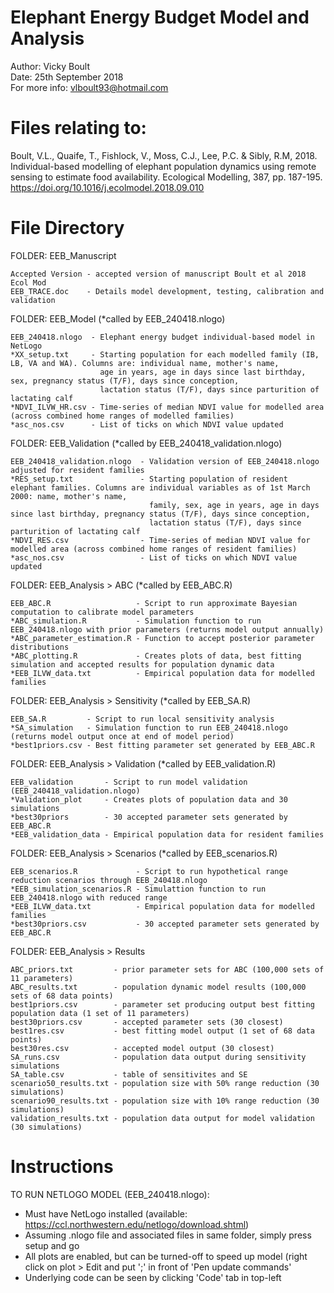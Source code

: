 # Elephant Energy Budget Model and Analysis
                                                                       
Author: Vicky Boult                                                   
Date: 25th September 2018                                                   
For more info: vlboult93@hotmail.com                       

# Files relating to: 

  Boult, V.L., Quaife, T., Fishlock, V., Moss, C.J., Lee, P.C. & Sibly, R.M, 2018. 
  Individual-based modelling of elephant population dynamics using remote sensing to estimate food availability. 
  Ecological Modelling, 387, pp. 187-195. 
  https://doi.org/10.1016/j.ecolmodel.2018.09.010


# File Directory

 FOLDER: EEB_Manuscript

    Accepted Version - accepted version of manuscript Boult et al 2018 Ecol Mod 
    EEB_TRACE.doc    - Details model development, testing, calibration and validation

 FOLDER: EEB_Model (*called by EEB_240418.nlogo) 

    EEB_240418.nlogo  - Elephant energy budget individual-based model in NetLogo 
    *XX_setup.txt     - Starting population for each modelled family (IB, LB, VA and WA). Columns are: individual name, mother's name,
                        age in years, age in days since last birthday, sex, pregnancy status (T/F), days since conception, 
                        lactation status (T/F), days since parturition of lactating calf
    *NDVI_ILVW_HR.csv - Time-series of median NDVI value for modelled area (across combined home ranges of modelled families)
    *asc_nos.csv      - List of ticks on which NDVI value updated

 FOLDER: EEB_Validation (*called by EEB_240418_validation.nlogo) 

    EEB_240418_validation.nlogo  - Validation version of EEB_240418.nlogo adjusted for resident families
    *RES_setup.txt               - Starting population of resident elephant families. Columns are individual variables as of 1st March 2000: name, mother's name,
                                   family, sex, age in years, age in days since last birthday, pregnancy status (T/F), days since conception, 
                                   lactation status (T/F), days since parturition of lactating calf 
    *NDVI_RES.csv                - Time-series of median NDVI value for modelled area (across combined home ranges of resident families)
    *asc_nos.csv                 - List of ticks on which NDVI value updated

 FOLDER: EEB_Analysis > ABC (*called by EEB_ABC.R) 
 
    EEB_ABC.R                   - Script to run approximate Bayesian computation to calibrate model parameters
    *ABC_simulation.R           - Simulation function to run EEB_240418.nlogo with prior parameters (returns model output annually)
    *ABC_parameter_estimation.R - Function to accept posterior parameter distributions
    *ABC_plotting.R             - Creates plots of data, best fitting simulation and accepted results for population dynamic data
    *EEB_ILVW_data.txt          - Empirical population data for modelled families

 FOLDER: EEB_Analysis > Sensitivity (*called by EEB_SA.R) 

    EEB_SA.R         - Script to run local sensitivity analysis 
    *SA_simulation   - Simulation function to run EEB_240418.nlogo (returns model output once at end of model period)
    *best1priors.csv - Best fitting parameter set generated by EEB_ABC.R

 FOLDER: EEB_Analysis > Validation (*called by EEB_validation.R)

    EEB_validation       - Script to run model validation (EEB_240418_validation.nlogo)
    *Validation_plot     - Creates plots of population data and 30 simulations
    *best30priors        - 30 accepted parameter sets generated by EEB_ABC.R
    *EEB_validation_data - Empirical population data for resident families

 FOLDER: EEB_Analysis > Scenarios (*called by EEB_scenarios.R)

    EEB_scenarios.R             - Script to run hypothetical range reduction scenarios through EEB_240418.nlogo
    *EEB_simulation_scenarios.R - Simulattion function to run EEB_240418.nlogo with reduced range
    *EEB_ILVW_data.txt          - Empirical population data for modelled families
    *best30priors.csv           - 30 accepted parameter sets generated by EEB_ABC.R

 FOLDER: EEB_Analysis > Results

    ABC_priors.txt         - prior parameter sets for ABC (100,000 sets of 11 parameters)
    ABC_results.txt        - population dynamic model results (100,000 sets of 68 data points)
    best1priors.csv        - parameter set producing output best fitting population data (1 set of 11 parameters)
    best30priors.csv       - accepted parameter sets (30 closest)
    best1res.csv           - best fitting model output (1 set of 68 data points)
    best30res.csv          - accepted model output (30 closest)
    SA_runs.csv            - population data output during sensitivity simulations
    SA_table.csv           - table of sensitivites and SE
    scenario50_results.txt - population size with 50% range reduction (30 simulations)
    scenario90_results.txt - population size with 10% range reduction (30 simulations)
    validation_results.txt - population data output for model validation (30 simulations)


# Instructions
 
 TO RUN NETLOGO MODEL (EEB_240418.nlogo):

 - Must have NetLogo installed (available: https://ccl.northwestern.edu/netlogo/download.shtml)
 - Assuming .nlogo file and associated files in same folder, simply press setup and go
 - All plots are enabled, but can be turned-off to speed up model (right click on plot > Edit and put ';' in front of 'Pen update commands'
 - Underlying code can be seen by clicking 'Code' tab in top-left

